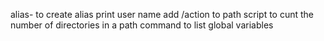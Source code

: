 alias- to create alias
print user name
add /action to path
script to cunt the number of directories in a path
command to list global variables
